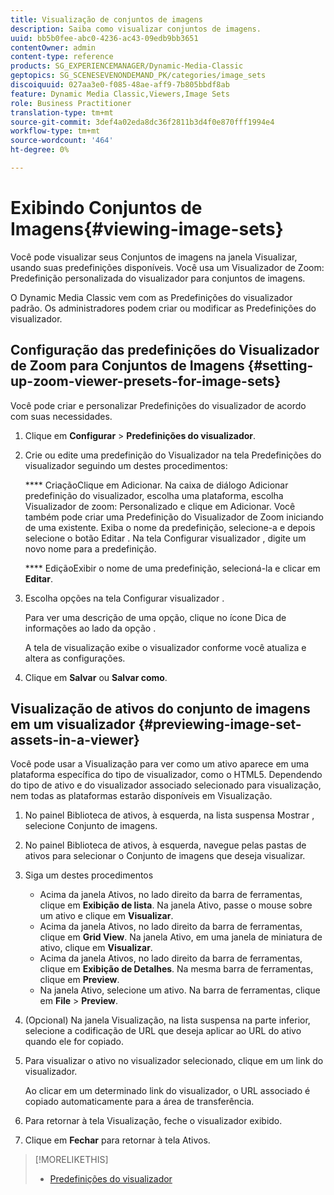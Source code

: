 ```yaml
---
title: Visualização de conjuntos de imagens
description: Saiba como visualizar conjuntos de imagens.
uuid: bb5b0fee-abc0-4236-ac43-09edb9bb3651
contentOwner: admin
content-type: reference
products: SG_EXPERIENCEMANAGER/Dynamic-Media-Classic
geptopics: SG_SCENESEVENONDEMAND_PK/categories/image_sets
discoiquuid: 027aa3e0-f085-48ae-aff9-7b805bbdf8ab
feature: Dynamic Media Classic,Viewers,Image Sets
role: Business Practitioner
translation-type: tm+mt
source-git-commit: 3def4a02eda8dc36f2811b3d4f0e870fff1994e4
workflow-type: tm+mt
source-wordcount: '464'
ht-degree: 0%

---
```



# Exibindo Conjuntos de Imagens{#viewing-image-sets}

Você pode visualizar seus Conjuntos de imagens na janela Visualizar, usando suas predefinições disponíveis. Você usa um Visualizador de Zoom: Predefinição personalizada do visualizador para conjuntos de imagens.

O Dynamic Media Classic vem com as Predefinições do visualizador padrão. Os administradores podem criar ou modificar as Predefinições do visualizador.

## Configuração das predefinições do Visualizador de Zoom para Conjuntos de Imagens {#setting-up-zoom-viewer-presets-for-image-sets}

Você pode criar e personalizar Predefinições do visualizador de acordo com suas necessidades.

1. Clique em **Configurar** > **Predefinições do visualizador**.
1. Crie ou edite uma predefinição do Visualizador na tela Predefinições do visualizador seguindo um destes procedimentos:

   **** CriaçãoClique em Adicionar. Na caixa de diálogo Adicionar predefinição do visualizador, escolha uma plataforma, escolha Visualizador de zoom: Personalizado e clique em Adicionar. Você também pode criar uma Predefinição do Visualizador de Zoom iniciando de uma existente. Exiba o nome da predefinição, selecione-a e depois selecione o botão Editar . Na tela Configurar visualizador , digite um novo nome para a predefinição.

   **** EdiçãoExibir o nome de uma predefinição, selecioná-la e clicar em  **Editar**.

1. Escolha opções na tela Configurar visualizador .

   Para ver uma descrição de uma opção, clique no ícone Dica de informações ao lado da opção .

   A tela de visualização exibe o visualizador conforme você atualiza e altera as configurações.

1. Clique em **Salvar** ou **Salvar como**.

## Visualização de ativos do conjunto de imagens em um visualizador {#previewing-image-set-assets-in-a-viewer}

Você pode usar a Visualização para ver como um ativo aparece em uma plataforma específica do tipo de visualizador, como o HTML5. Dependendo do tipo de ativo e do visualizador associado selecionado para visualização, nem todas as plataformas estarão disponíveis em Visualização.

1. No painel Biblioteca de ativos, à esquerda, na lista suspensa Mostrar , selecione Conjunto de imagens.
1. No painel Biblioteca de ativos, à esquerda, navegue pelas pastas de ativos para selecionar o Conjunto de imagens que deseja visualizar.
1. Siga um destes procedimentos

   * Acima da janela Ativos, no lado direito da barra de ferramentas, clique em **Exibição de lista**. Na janela Ativo, passe o mouse sobre um ativo e clique em **Visualizar**.
   * Acima da janela Ativos, no lado direito da barra de ferramentas, clique em **Grid View**. Na janela Ativo, em uma janela de miniatura de ativo, clique em **Visualizar**.
   * Acima da janela Ativos, no lado direito da barra de ferramentas, clique em **Exibição de Detalhes**. Na mesma barra de ferramentas, clique em **Preview**.
   * Na janela Ativo, selecione um ativo. Na barra de ferramentas, clique em **File** > **Preview**.

1. (Opcional) Na janela Visualização, na lista suspensa na parte inferior, selecione a codificação de URL que deseja aplicar ao URL do ativo quando ele for copiado.
1. Para visualizar o ativo no visualizador selecionado, clique em um link do visualizador.

   Ao clicar em um determinado link do visualizador, o URL associado é copiado automaticamente para a área de transferência.

1. Para retornar à tela Visualização, feche o visualizador exibido.
1. Clique em **Fechar** para retornar à tela Ativos.

>[!MORELIKETHIS]
>
>* [Predefinições do visualizador](application-setup.md#viewer_presets)

